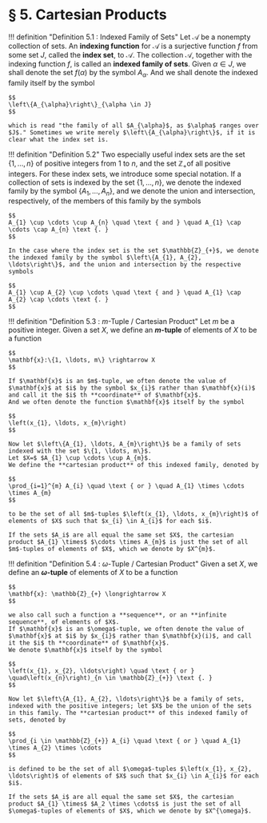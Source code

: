 # § 5. Cartesian Products

!!! definition "Definition 5.1 : Indexed Family of Sets"
    Let $\mathcal{A}$ be a nonempty collection of sets.
    An **indexing function** for $\mathcal{A}$ is a surjective function $f$ from some set $J$, called the **index set**, to $\mathcal{A}$.
    The collection $\mathcal{A}$, together with the indexing function $f$, is called an **indexed family of sets**.
    Given $\alpha \in J$, we shall denote the set $f(\alpha)$ by the symbol $A_{\alpha}$.
    And we shall denote the indexed family itself by the symbol

    $$
    \left\{A_{\alpha}\right\}_{\alpha \in J}
    $$

    which is read "the family of all $A_{\alpha}$, as $\alpha$ ranges over $J$." Sometimes we write merely $\left\{A_{\alpha}\right\}$, if it is clear what the index set is.

!!! definition "Definition 5.2"
    Two especially useful index sets are the set $\{1, \ldots, n\}$ of positive integers from 1 to $n$, and the set $\mathbb{Z}_{+}$of all positive integers.
    For these index sets, we introduce some special notation.
    If a collection of sets is indexed by the set $\{1, \ldots, n\}$, we denote the indexed family by the symbol $\left\{A_{1}, \ldots, A_{n}\right\}$, and we denote the union and intersection, respectively, of the members of this family by the symbols

    $$
    A_{1} \cup \cdots \cup A_{n} \quad \text { and } \quad A_{1} \cap \cdots \cap A_{n} \text {. }
    $$

    In the case where the index set is the set $\mathbb{Z}_{+}$, we denote the indexed family by the symbol $\left\{A_{1}, A_{2}, \ldots\right\}$, and the union and intersection by the respective symbols

    $$
    A_{1} \cup A_{2} \cup \cdots \quad \text { and } \quad A_{1} \cap A_{2} \cap \cdots \text {. }
    $$

!!! definition "Definition 5.3 : $m$-Tuple / Cartesian Product"
    Let $m$ be a positive integer.
    Given a set $X$, we define an **$m$-tuple** of elements of $X$ to be a function

    $$
    \mathbf{x}:\{1, \ldots, m\} \rightarrow X
    $$

    If $\mathbf{x}$ is an $m$-tuple, we often denote the value of $\mathbf{x}$ at $i$ by the symbol $x_{i}$ rather than $\mathbf{x}(i)$ and call it the $i$ th **coordinate** of $\mathbf{x}$.
    And we often denote the function $\mathbf{x}$ itself by the symbol

    $$
    \left(x_{1}, \ldots, x_{m}\right)
    $$

    Now let $\left\{A_{1}, \ldots, A_{m}\right\}$ be a family of sets indexed with the set $\{1, \ldots, m\}$.
    Let $X=$ $A_{1} \cup \cdots \cup A_{m}$.
    We define the **cartesian product** of this indexed family, denoted by

    $$
    \prod_{i=1}^{m} A_{i} \quad \text { or } \quad A_{1} \times \cdots \times A_{m}
    $$

    to be the set of all $m$-tuples $\left(x_{1}, \ldots, x_{m}\right)$ of elements of $X$ such that $x_{i} \in A_{i}$ for each $i$.

    If the sets $A_i$ are all equal the same set $X$, the cartesian product $A_{1} \times$ $\cdots \times A_{m}$ is just the set of all $m$-tuples of elements of $X$, which we denote by $X^{m}$.

!!! definition "Definition 5.4 : $\omega$-Tuple / Cartesian Product"
    Given a set $X$, we define an **$\omega$-tuple** of elements of $X$ to be a function

    $$
    \mathbf{x}: \mathbb{Z}_{+} \longrightarrow X
    $$

    we also call such a function a **sequence**, or an **infinite sequence**, of elements of $X$.
    If $\mathbf{x}$ is an $\omega$-tuple, we often denote the value of $\mathbf{x}$ at $i$ by $x_{i}$ rather than $\mathbf{x}(i)$, and call it the $i$ th **coordinate** of $\mathbf{x}$.
    We denote $\mathbf{x}$ itself by the symbol

    $$
    \left(x_{1}, x_{2}, \ldots\right) \quad \text { or } \quad\left(x_{n}\right)_{n \in \mathbb{Z}_{+}} \text {. }
    $$

    Now let $\left\{A_{1}, A_{2}, \ldots\right\}$ be a family of sets, indexed with the positive integers; let $X$ be the union of the sets in this family. The **cartesian product** of this indexed family of sets, denoted by

    $$
    \prod_{i \in \mathbb{Z}_{+}} A_{i} \quad \text { or } \quad A_{1} \times A_{2} \times \cdots
    $$

    is defined to be the set of all $\omega$-tuples $\left(x_{1}, x_{2}, \ldots\right)$ of elements of $X$ such that $x_{i} \in A_{i}$ for each $i$.

    If the sets $A_i$ are all equal the same set $X$, the cartesian product $A_{1} \times$ $A_2 \times \cdots$ is just the set of all $\omega$-tuples of elements of $X$, which we denote by $X^{\omega}$.